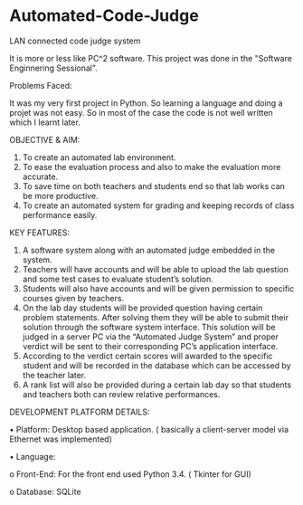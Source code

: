 # Automated-Code-Judge
LAN connected code judge system

It is more or less like PC^2 software. This project was done in the "Software Enginnering Sessional".

Problems Faced:

It was my very first project in Python. So learning a language and doing a projet was not easy. So in most of the case the code is not well written which I learnt later.

OBJECTIVE & AIM:
1.	To create an automated lab environment.
2.	To ease the evaluation process and also to make the evaluation more accurate.
3.	To save time on both teachers and students end so that lab works can be more productive.
4.	To create an automated system for grading and keeping records of class performance easily.

KEY FEATURES:
1.	A software system along with an automated judge embedded in the system.
2.	Teachers will have accounts and will be able to upload the lab question and some test cases to evaluate student’s solution.
3.	Students will also have accounts and will be given permission to specific courses given by teachers.
4.	On the lab day students will be provided question having certain problem statements. After solving them they will be able to submit their solution through the software system interface. This solution will be judged in a server PC via the “Automated Judge System” and proper verdict will be sent to their corresponding PC’s application interface.
5.	According to the verdict certain scores will awarded to the specific student and will be recorded in the database which can be accessed by the teacher later.
6.	A rank list will also be provided during a certain lab day so that students and teachers both can review relative performances.

DEVELOPMENT PLATFORM DETAILS:

•	Platform: Desktop based application. ( basically a client-server model via Ethernet was implemented)

•	Language: 

  o	Front-End: For the front end used Python 3.4. ( Tkinter for GUI)
  
  o	Database: SQLite
